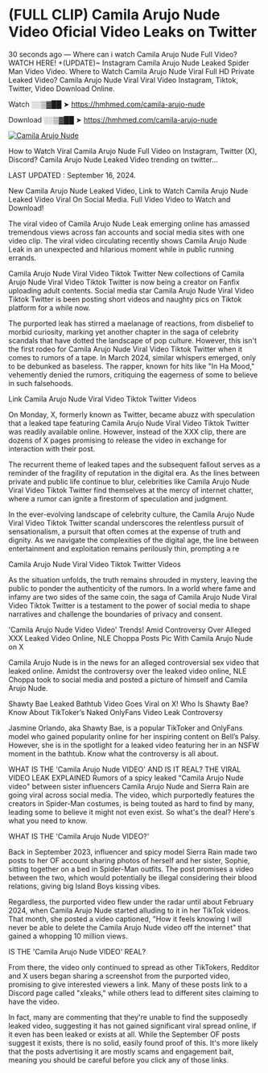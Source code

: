 # (FULL CLIP) Camila Arujo Nude Video Oficial Video Leaks on Twitter

30 seconds ago — Where can i watch Camila Arujo Nude Full Video? WATCH HERE! +(UPDATE)~ Instagram Camila Arujo Nude Leaked Spider Man Video Video. Where to Watch Camila Arujo Nude Viral Full HD Private Leaked Video? Camila Arujo Nude Viral Viral Video Instagram, Tiktok, Twitter, Video Download Online.

Watch ░░▒▓██ ➤ https://hmhmed.com/camila-arujo-nude

Download ░░▒▓██ ➤ https://hmhmed.com/camila-arujo-nude

[![Camila Arujo Nude](https://i.imgur.com/dJHk4Zq.gif)](https://hmhmed.com/camila-arujo-nude)

How to Watch Viral Camila Arujo Nude Full Video on Instagram, Twitter (X), Discord? Camila Arujo Nude Leaked Video trending on twitter...

LAST UPDATED : September 16, 2024.

New Camila Arujo Nude Leaked Video, Link to Watch Camila Arujo Nude Leaked Video Viral On Social Media. Full Video Video to Watch and Download!

The viral video of Camila Arujo Nude Leak emerging online has amassed tremendous views across fan accounts and social media sites with one video clip. The viral video circulating recently shows Camila Arujo Nude Leak in an unexpected and hilarious moment while in public running errands.

Camila Arujo Nude Viral Video Tiktok Twitter New collections of Camila Arujo Nude Viral Video Tiktok Twitter is now being a creator on Fanfix uploading adult contents. Social media star Camila Arujo Nude Viral Video Tiktok Twitter is been posting short videos and naughty pics on Tiktok platform for a while now.

The purported leak has stirred a maelanage of reactions, from disbelief to morbid curiosity, marking yet another chapter in the saga of celebrity scandals that have dotted the landscape of pop culture. However, this isn't the first rodeo for Camila Arujo Nude Viral Video Tiktok Twitter when it comes to rumors of a tape. In March 2024, similar whispers emerged, only to be debunked as baseless. The rapper, known for hits like "In Ha Mood," vehemently denied the rumors, critiquing the eagerness of some to believe in such falsehoods.

Link Camila Arujo Nude Viral Video Tiktok Twitter Videos

On Monday, X, formerly known as Twitter, became abuzz with speculation that a leaked tape featuring Camila Arujo Nude Viral Video Tiktok Twitter was readily available online. However, instead of the XXX clip, there are dozens of X pages promising to release the video in exchange for interaction with their post.

The recurrent theme of leaked tapes and the subsequent fallout serves as a reminder of the fragility of reputation in the digital era. As the lines between private and public life continue to blur, celebrities like Camila Arujo Nude Viral Video Tiktok Twitter find themselves at the mercy of internet chatter, where a rumor can ignite a firestorm of speculation and judgment.

In the ever-evolving landscape of celebrity culture, the Camila Arujo Nude Viral Video Tiktok Twitter scandal underscores the relentless pursuit of sensationalism, a pursuit that often comes at the expense of truth and dignity. As we navigate the complexities of the digital age, the line between entertainment and exploitation remains perilously thin, prompting a re

Camila Arujo Nude Viral Video Tiktok Twitter Videos

As the situation unfolds, the truth remains shrouded in mystery, leaving the public to ponder the authenticity of the rumors. In a world where fame and infamy are two sides of the same coin, the saga of Camila Arujo Nude Viral Video Tiktok Twitter is a testament to the power of social media to shape narratives and challenge the boundaries of privacy and consent.

'Camila Arujo Nude Video Video' Trends! Amid Controversy Over Alleged XXX Leaked Video Online, NLE Choppa Posts Pic With Camila Arujo Nude on X

Camila Arujo Nude is in the news for an alleged controversial sex video that leaked online. Amidst the controversy over the leaked video online, NLE Choppa took to social media and posted a picture of himself and Camila Arujo Nude.

Shawty Bae Leaked Bathtub Video Goes Viral on X! Who Is Shawty Bae? Know About TikToker’s Naked OnlyFans Video Leak Controversy

Jasmine Orlando, aka Shawty Bae, is a popular TikToker and OnlyFans model who gained popularity online for her inspiring content on Bell’s Palsy. However, she is in the spotlight for a leaked video featuring her in an NSFW moment in the bathtub. Know what the controversy is all about.

WHAT IS THE 'Camila Arujo Nude VIDEO' AND IS IT REAL? THE VIRAL VIDEO LEAK EXPLAINED Rumors of a spicy leaked "Camila Arujo Nude video" between sister influencers Camila Arujo Nude and Sierra Rain are going viral across social media. The video, which purportedly features the creators in Spider-Man costumes, is being touted as hard to find by many, leading some to believe it might not even exist. So what's the deal? Here's what you need to know.

WHAT IS THE 'Camila Arujo Nude VIDEO?'

Back in September 2023, influencer and spicy model Sierra Rain made two posts to her OF account sharing photos of herself and her sister, Sophie, sitting together on a bed in Spider-Man outfits. The post promises a video between the two, which would potentially be illegal considering their blood relations, giving big Island Boys kissing vibes.

Regardless, the purported video flew under the radar until about February 2024, when Camila Arujo Nude started alluding to it in her TikTok videos. That month, she posted a video captioned, "How it feels knowing I will never be able to delete the Camila Arujo Nude video off the internet" that gained a whopping 10 million views.

IS THE 'Camila Arujo Nude VIDEO' REAL?

From there, the video only continued to spread as other TikTokers, Redditor and X users began sharing a screenshot from the purported video, promising to give interested viewers a link. Many of these posts link to a Discord page called "xleaks," while others lead to different sites claiming to have the video.

In fact, many are commenting that they're unable to find the supposedly leaked video, suggesting it has not gained significant viral spread online, if it even has been leaked or exists at all. While the September OF posts suggest it exists, there is no solid, easily found proof of this. It's more likely that the posts advertising it are mostly scams and engagement bait, meaning you should be careful before you click any of those links.